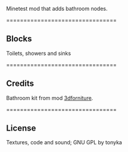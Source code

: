 Minetest mod that adds bathroom nodes.

================================
## Blocks
Toilets, showers and sinks

================================
## Credits
Bathroom kit from mod [3dforniture](https://forum.minetest.net/viewtopic.php?id=2207). 

================================
## License
Textures, code and sound; GNU GPL by tonyka
